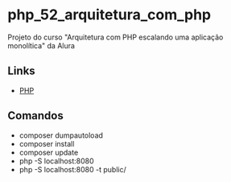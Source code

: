 # php_52_arquitetura_com_php

Projeto do curso "Arquitetura com PHP escalando uma aplicação monolítica" da Alura

## Links

- [PHP](https://www.php.net/)

## Comandos

- composer dumpautoload
- composer install
- composer update
- php -S localhost:8080
- php -S localhost:8080 -t public/

